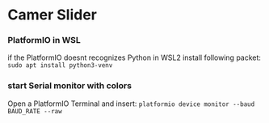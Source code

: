 # Camer Slider

### PlatformIO in WSL
if the PlatformIO doesnt recognizes Python in WSL2 install following packet:
`sudo apt install python3-venv`

### start Serial monitor with colors
Open a PlatformIO Terminal and insert: `platformio device monitor --baud BAUD_RATE --raw`
